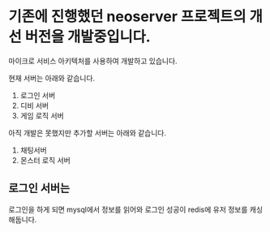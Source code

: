 # 기존에 진행했던 neoserver 프로젝트의 개선 버전을 개발중입니다.

마이크로 서비스 아키텍처를 사용하여 개발하고 있습니다. 

현재 서버는 아래와 같습니다.
1. 로그인 서버
2. 디비 서버
3. 게임 로직 서버

아직 개발은 못했지만 추가할 서버는 아래와 같습니다.
1. 채팅서버
2. 몬스터 로직 서버


## 로그인 서버는
로그인을 하게 되면 mysql에서 정보를 읽어와 로그인 성공이 redis에 유저 정보를 캐싱해둡니다.


